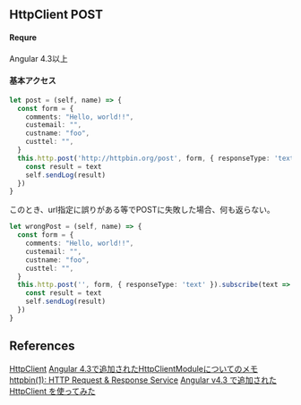 ## HttpClient POST

#### Requre

Angular 4.3以上

#### 基本アクセス

```ts
let post = (self, name) => {
  const form = {
    comments: "Hello, world!!",
    custemail: "",
    custname: "foo",
    custtel: "",
  }
  this.http.post('http://httpbin.org/post', form, { responseType: 'text' }).subscribe(text => {
    const result = text
    self.sendLog(result)
  })
}
```

このとき、url指定に誤りがある等でPOSTに失敗した場合、何も返らない。

```ts
let wrongPost = (self, name) => {
  const form = {
    comments: "Hello, world!!",
    custemail: "",
    custname: "foo",
    custtel: "",
  }
  this.http.post('', form, { responseType: 'text' }).subscribe(text => {
    const result = text
    self.sendLog(result)
  })
}
```

## References

[HttpClient](https://angular.io/guide/http)
[Angular 4.3で追加されたHttpClientModuleについてのメモ](https://qiita.com/ponday/items/1ec0e500cd801286845e)
[httpbin(1): HTTP Request & Response Service](https://nghttp2.org/httpbin/)
[Angular v4.3 で追加された HttpClient を使ってみた](http://neos21.hatenablog.com/entry/2017/08/09/080000)

